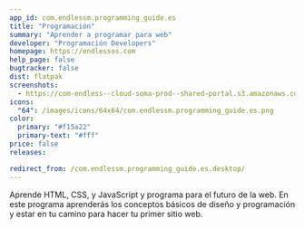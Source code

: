```yaml
---
app_id: com.endlessm.programming_guide.es
title: "Programación"
summary: "Aprender a programar para web"
developer: "Programación Developers"
homepage: https://endlessos.com
help_page: false
bugtracker: false
dist: flatpak
screenshots:
  - https://com-endless--cloud-soma-prod--shared-portal.s3.amazonaws.com/apps.354.screenshots.b8e358cc-a18d-46aa-adad-5f29a259d589_202001172038635555.png
icons:
  "64": /images/icons/64x64/com.endlessm.programming_guide.es.png
color:
  primary: "#f15a22"
  primary-text: "#fff"
price: false
releases:

redirect_from: /com.endlessm.programming_guide.es.desktop/
---
```


<p>Aprende HTML, CSS, y JavaScript y programa para el futuro de la web. En este programa aprenderás los conceptos básicos de diseño y programación y estar en tu camino para hacer tu primer sitio web.</p>